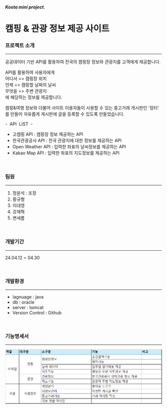 ##### Kosta mini project.


# 캠핑 & 관광 정보 제공 사이트


### 프로젝트 소개
<hr>

공공데이터 기반 API를 활용하여 전국의 캠핑장 정보와 관광지를 고객에게 제공합니다.

API를 활용하여 사용자에게 <br>
어디서 => 캠핑장 위치<br>
언제 => 캠핑할 날짜의 날씨<br>
무엇을 => 주변 관광지<br>
에 해당하는 정보를 제공합니다.

캠핑&여행 정보와 더불어 사이트 이용자들이 사용할 수 있는 중고거래 게시판인 '장터' 를 만들어 자유롭게 게시판에 글을 등록할 수 있도록 만들었습니다.

-&nbsp; API &nbsp;LIST &nbsp;-
- 고캠핑 API : 캠핑장 정보 제공하는 API
- 한국관광공사 API : 전국 관광지에 대한 정보를 제공하는 API
- Open Weather API : 입력한 좌표의 날씨정보를 제공하는 API
- Kakao Map API : 입력한 좌표의 지도정보를 제공하는 API


&nbsp;

### 팀원
<hr>

1. 정윤석 : 조장
2. 황규형
3. 이대영
4. 강재혁
5. 변새롬

&nbsp;

### 개발기간
<hr>

24.04.12 ~ 04.30

&nbsp;

### 개발환경
<hr>

- lagnuage : java
- db       : oracle
- server   : tomcat
- Version Control : Github

&nbsp;

### 기능명세서
<hr>

![img.png](img.png)

<br>


  
